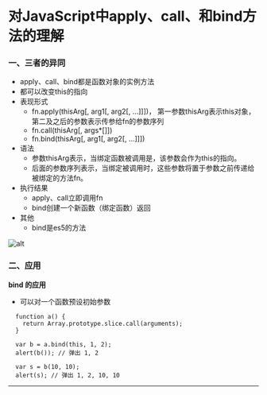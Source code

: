 # 对JavaScript中apply、call、和bind方法的理解

### 一、三者的异同

- apply、call、bind都是函数对象的实例方法
- 都可以改变this的指向
- 表现形式
  - fn.apply(thisArg[, arg1[, arg2[, ...]]])， 第一参数thisArg表示this对象，第二及之后的参数表示传参给fn的参数序列
  - fn.call(thisArg[, args*[]])
  - fn.bind(thisArg[, arg1[, arg2[, ...]]])
- 语法
  - 参数thisArg表示，当绑定函数被调用是，该参数会作为this的指向。
  - 后面的参数序列表示，当绑定被调用时，这些参数将置于参数之前传递给被绑定的方法fn。
- 执行结果
  - apply、call立即调用fn
  - bind创建一个新函数（绑定函数）返回
- 其他
  - bind是es5的方法

![alt](https://octodex.github.com/images/dojocat.jpg "title")

### 二、应用
__bind 的应用__
- 可以对一个函数预设初始参数
```
  function a() {
    return Array.prototype.slice.call(arguments);
  }
  
  var b = a.bind(this, 1, 2);
  alert(b()); // 弹出 1, 2
  
  var s = b(10, 10);
  alert(s); // 弹出 1, 2, 10, 10
```

---